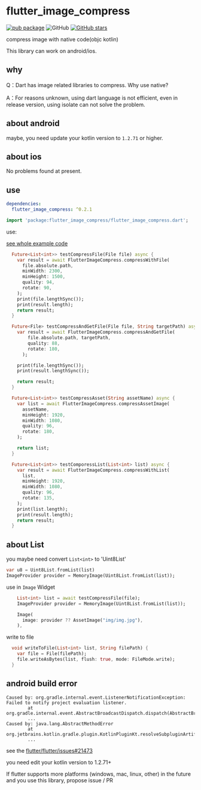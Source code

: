 # flutter_image_compress

[![pub package](https://img.shields.io/pub/v/flutter_image_compress.svg)](https://pub.dartlang.org/packages/flutter_image_compress)
![GitHub](https://img.shields.io/github/license/OpenFlutter/flutter_image_compress.svg)
[![GitHub stars](https://img.shields.io/github/stars/OpenFlutter/flutter_image_compress.svg?style=social&label=Stars)](https://github.com/OpenFlutter/flutter_image_compress)

compress image with native code(objc kotlin)

This library can work on android/ios.

## why

Q：Dart has image related libraries to compress. Why use native?

A：For reasons unknown, using dart language is not efficient, even in release version, using isolate can not solve the problem.

## about android

maybe, you need update your kotlin version to `1.2.71` or higher.

## about ios

No problems found at present.

## use

```yaml
dependencies:
  flutter_image_compress: ^0.2.1
```

```dart
import 'package:flutter_image_compress/flutter_image_compress.dart';
```

use:

[see whole example code](https://github.com/OpenFlutter/flutter_image_compress/blob/master/example/lib/main.dart)

```dart
  Future<List<int>> testCompressFile(File file) async {
    var result = await FlutterImageCompress.compressWithFile(
      file.absolute.path,
      minWidth: 2300,
      minHeight: 1500,
      quality: 94,
      rotate: 90,
    );
    print(file.lengthSync());
    print(result.length);
    return result;
  }

  Future<File> testCompressAndGetFile(File file, String targetPath) async {
    var result = await FlutterImageCompress.compressAndGetFile(
        file.absolute.path, targetPath,
        quality: 88,
        rotate: 180,
      );

    print(file.lengthSync());
    print(result.lengthSync());

    return result;
  }

  Future<List<int>> testCompressAsset(String assetName) async {
    var list = await FlutterImageCompress.compressAssetImage(
      assetName,
      minHeight: 1920,
      minWidth: 1080,
      quality: 96,
      rotate: 180,
    );

    return list;
  }

  Future<List<int>> testComporessList(List<int> list) async {
    var result = await FlutterImageCompress.compressWithList(
      list,
      minHeight: 1920,
      minWidth: 1080,
      quality: 96,
      rotate: 135,
    );
    print(list.length);
    print(result.length);
    return result;
  }
```

## about List<int>

you maybe need convert `List<int>` to 'Uint8List'

```dart
var u8 = Uint8List.fromList(list)
ImageProvider provider = MemoryImage(Uint8List.fromList(list));
```

use in `Image` Widget

```dart
    List<int> list = await testCompressFile(file);
    ImageProvider provider = MemoryImage(Uint8List.fromList(list));

    Image(
      image: provider ?? AssetImage("img/img.jpg"),
    ),
```

write to file

```dart
  void writeToFile(List<int> list, String filePath) {
    var file = File(filePath);
    file.writeAsBytes(list, flush: true, mode: FileMode.write);
  }
```

## android build error

```
Caused by: org.gradle.internal.event.ListenerNotificationException: Failed to notify project evaluation listener.
        at org.gradle.internal.event.AbstractBroadcastDispatch.dispatch(AbstractBroadcastDispatch.java:86)
        ...
Caused by: java.lang.AbstractMethodError
        at org.jetbrains.kotlin.gradle.plugin.KotlinPluginKt.resolveSubpluginArtifacts(KotlinPlugin.kt:776)
        ...
```

see the [flutter/flutter/issues#21473](https://github.com/flutter/flutter/issues/21473#issuecomment-420434339)

you need edit your kotlin version to 1.2.71+

If flutter supports more platforms (windows, mac, linux, other) in the future and you use this library, propose issue / PR
